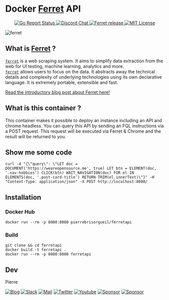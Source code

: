 # Docker [Ferret](https://github.com/MontFerret/ferret) API
<p align="center">
	<a href="https://goreportcard.com/report/github.com/PierreBrisorgueil/ferretApi">
		<img alt="Go Report Status" src="https://goreportcard.com/badge/github.com/PierreBrisorgueil/ferretApi">
	</a>
	<a href="https://discord.gg/kzet32U">
		<img alt="Discord Chat" src="https://img.shields.io/discord/501533080880676864.svg">
	</a>
	<a href="https://github.com/PierreBrisorgueil/ferretApi/releases">
		<img alt="Ferret release" src="https://img.shields.io/github/release/PierreBrisorgueil/ferretApi.svg">
	</a>
	<a href="http://opensource.org/licenses/MIT">
		<img alt="MIT License" src="http://img.shields.io/badge/license-MIT-brightgreen.svg">
	</a>
</p>

![ferret](https://raw.githubusercontent.com/MontFerret/ferret/master/assets/intro.jpg)

## What is [Ferret](https://github.com/MontFerret/ferret) ?
[```ferret```](https://github.com/MontFerret/ferret) is a web scraping system. It aims to simplify data extraction from the web for UI testing, machine learning, analytics and more.    
[```ferret```](https://github.com/MontFerret/ferret) allows users to focus on the data. It abstracts away the technical details and complexity of underlying technologies using its own declarative language. 
It is extremely portable, extensible and fast.

[Read the introductory blog post about Ferret here!](https://medium.com/@ziflex/say-hello-to-ferret-a-modern-web-scraping-tool-5c9cc85ba183)

## What is this container  ?

This container makes it possible to deploy an instance including an API and chrome headless. You can query this API by sending an FQL instructions via a POST request. This request will be executed via Ferret & Chrome and the result will be returned to you.

## Show me some code

```
curl -d "{\"query\": \"LET doc = DOCUMENT('https://weareopensource.me', true) LET btn = ELEMENT(doc, '.nav-hobbies') CLICK(btn) WAIT_NAVIGATION(doc) FOR el IN ELEMENTS(doc, '.post-card-title') RETURN TRIM(el.innerText)\"}" -H "Content-Type: application/json" -X POST http://localhost:8080/
```

## Installation

### Docker Hub

```
docker run --rm -p 8080:8080 pierrebrisorgueil/ferretapi
```

### Build
```
git clone && cd ferretapi
docker build -t ferretapi .
docker run --rm -p 8080:8080 ferretapi
```

## Dev

Pierre 

[![Blog](https://badges.weareopensource.me/badge/Read-WAOS%20Blog-1abc9c.svg?style=flat-square)](https://weareopensource.me) [![Slack](https://badges.weareopensource.me/badge/Chat-WAOS%20Slack-d0355b.svg?style=flat-square)](mailto:weareopensource.me@gmail.com?subject=Join%20Slack&body=Hi,%20I%20found%20your%20community%20We%20Are%20Open%20Source.%20I%20would%20be%20interested%20to%20join%20the%20Slack%20to%20share%20and%20discuss,%20Thanks) [![Mail](https://badges.weareopensource.me/badge/Contact-me%20by%20mail-00a8ff.svg?style=flat-square)](mailto:weareopensource.me@gmail.com?subject=Contact) [![Twitter](https://badges.weareopensource.me/badge/Follow-me%20on%20Twitter-3498db.svg?style=flat-square)](https://twitter.com/pbrisorgueil?lang=fr)  [![Youtube](https://badges.weareopensource.me/badge/Watch-me%20on%20Youtube-e74c3c.svg?style=flat-square)](https://www.youtube.com/channel/UCIIjHtrZL5-rFFupn7c3OtA) [![Sponsor](https://badges.weareopensource.me/badge/Sponsor-me%20On%20Patreon-052d49.svg?style=flat-square)](https://www.patreon.com/pbrisorgueil) [![Sponsor](https://badges.weareopensource.me/badge/Sponsor-me%20on%20Ko%20Fi-FF813F.svg?style=flat-square)](https://ko-fi.com/weareopensource)


